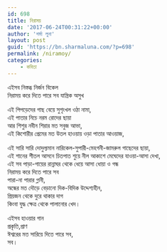 ```yaml
---
id: 698
title: নিরাময়
date: '2017-06-24T00:31:22+00:00'
author: 'শর্মা লুনা'
layout: post
guid: 'https://bn.sharmaluna.com/?p=698'
permalink: /niramoy/
categories:
    - কবিতা
---
```


এইসব নিস্তব্ধ নির্জন বিকেল  
নিরাময় করে দিতে পারে সব যান্ত্রিক অসুখ

এই পিপড়েদের গাছ বেয়ে সুশৃংখল ওঠা নামা,  
এই পাতার নিচে নরম রোদের ছায়া  
আর শিশুর নবীন শিরার মত সবুজ আভা,  
এই কিশোরীর প্রেমের মত উতল হাওয়ায় ওড়া পাতার আওয়াজ,

এই সারি সারি দোদুল্যমান নারিকেল-সুপারী-মেহগনী-জামরুল গাছেদের ছায়া,  
এই শানের শীতল আসনে চিতপাত শুয়ে নীল আকাশে মেঘেদের যাওয়া-আসা দেখা,  
এই সব পাড়া-গায়ের রান্নাঘর থেকে ধেয়ে আসা ধোয়া ও গন্ধ  
নিরাময় করে দিতে পারে সব  
পারা-না পারার গ্লানী,  
অন্ধের মত দৌড়ে বেড়ানো দিক-বিদিক উদ্দেশ্যহীন,  
প্রিয়জন থেকে দুরে থাকার দাগ  
কিংবা যুদ্ধ ক্ষেত্র থেকে পালানোর খেদ।

এইসব হাওয়ার গান  
প্রকৃতি,প্রাণ  
ঈশ্বরের মত সারিয়ে দিতে পারে সব,  
সব।